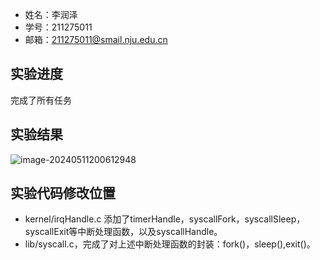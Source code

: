 - 姓名：李润泽
- 学号：211275011
- 邮箱：211275011@smail.nju.edu.cn



## 实验进度

完成了所有任务

## 实验结果

![image-20240511200612948](C:\Users\86150\AppData\Roaming\Typora\typora-user-images\image-20240511200612948.png)



## 实验代码修改位置

- kernel/irqHandle.c 添加了timerHandle，syscallFork，syscallSleep， syscallExit等中断处理函数，以及syscallHandle。
- lib/syscall.c，完成了对上述中断处理函数的封装：fork()，sleep(),exit()。

